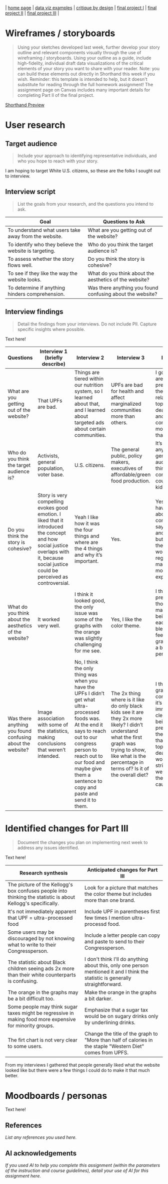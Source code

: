| [home page](https://cmustudent.github.io/tswd-portfolio-templates/) | [data viz examples](dataviz-examples) | [critique by design](critique-by-design) | [final project I](final-project-part-one) | [final project II](final-project-part-two) | [final project III](final-project-part-three) |

# Wireframes / storyboards
> Using your sketches developed last week, further develop your story outline and relevant components visually through the use of wireframing / storyboards. Using your outline as a guide, include high-fidelity, individual draft data visualizations of the critical elements of your story you want to share with your reader. Note: you can build these elements out directly in Shorthand this week if you wish.  Reminder: this template is intended to help, but it doesn't substitute for reading through the full homework assignment!  The assignment page on Canvas includes many important details for completing Part II of the final project. 

[Shorthand Preview](https://preview.shorthand.com/hPCHpoX8hXgyKuto)

# User research 

## Target audience
> Include your approach to identifying representative individuals, and who you hope to reach with your story. 

I am hoping to target White U.S. citizens, so these are the folks I sought out to interview.

## Interview script
> List the goals from your research, and the questions you intend to ask. 

| Goal | Questions to Ask |
|------|------------------|
|  To understand what users take away from the website.    |  What are you getting out of the website?              |
| To identify who they believe the website is targeting.     |  Who do you think the target audience is?               |
| To assess whether the story flows well.     |  Do you think the story is cohesive?                |
| To see if they like the way the website looks.     |  What do you think about the aesthetics of the website?               |
|  To determine if anything hinders comprehension.    |  Was there anything you found confusing about the website?               |


## Interview findings
> Detail the findings from your interviews.  Do not include PII.  Capture specific insights where possible.

Text here!

| Questions               | Interview 1 (briefly describe) | Interview 2 | Interview 3 | Interview 4 |
|-------------------------|--------------------------------|-------------|-------------|-------------|
| What are you getting out of the website? | That UPFs are bad.          | Things are tiered within our nutrition system, so I learned about that, and I learned about targeted ads about certain communities.           |  UPFs are bad for health and affect marginalized communities more than others.           |     I got that UPFs are very prevalent and they were related to the top 3 causes of death in the US and that some communities are more vulnerable than other.        |
| Who do you think the target audience is?                        |  Activists, general population, voter base. |  U.S. citizens.           |   The general public, policy makers, executives of affordable/green food production.          |  It’s hard to say anything but general audience, I don’t think it’s for congresspeople, could be for kids?           |
|Do you think the story is cohesive?|  Story is very compelling evokes good emotion. I liked that it introduced the concept and how social justice overlaps with it, because social justice could be perceived as controversial. | Yeah I like how it was the four things and where are the 4 things and why it’s important.  |   Yes.          |  Yes? But I do have a comment about your conclusion, you say that black and latino kids but it seems that the sugar tax would be regressive and make their food more expensive?           |
| What do you think about the aesthetics of the website?|It worked very well.| I think it looked good, the only issue was some of the graphs with the orange was slightly challenging for me see.   |   Yes, I like the color theme.         |   I think they’re pretty good, I thought they made sense being next to each other and blending, but I feel some of the graphs could be a bit more persuasive.          |
| Was there anything you found confusing about the website?| Image association with some of the statistics, making conclusions that weren’t intended.| No, I think the only thing was when you have the UPFs I didn’t get what ultra-processed foods was. At the end it says to reach out to our congress person to reach out to our food and maybe give them a sentence to copy and paste and send it to them.|   The 2x thing where is it like do only black kids see it are they 2x more likely? I didn’t understand what the first graph was trying to show, like what is the percentage in terms of? Is it of the overall diet?          | 	I think the first graph is a bit confusing like it’s not immediately clear what is being presented. And the one the one that showed the top 4 causes of death I think would be more striking that were way below the top 4 causes.          |




# Identified changes for Part III
> Document the changes you plan on implementing next week to address any issues identified.  

Text here!

| Research synthesis                       | Anticipated changes for Part III                                                |
|------------------------------------------|---------------------------------------------------------------------------------|
| The picture of the Kellogg's box confuses people into thinking the statistic is about Kellogg's specifically. | Look for a picture that matches the color theme but includes more than one brand. |
|   It's not immediately apparent that UPF = ultra-processed food                                       |                               Include UPF in parentheses first few times I mention ultra-processd food.                                                  |
|  Some users may be discouraged by not knowing what to write to their Congressperson.                                       |         Include a letter people can copy and paste to send to their Congressperson.                                                                        |
|    The statistic about Black children seeing ads 2x more than their white counterparts is confusing.                                      |     I don't think I'll do anything about this, only one person mentioned it and I think the statistic is generally straightforward.                                                                            |
| The orange in the graphs may be a bit difficult too.           |      Make the orange in the graphs a bit darker.                                                                           |
|  Some people may think sugar taxes might be regressive in making food more expensive for minority groups.                                       |        Emphasize that a sugar tax would be on sugary drinks only by underlining drinks.                                                                         |
|   The firt chart is not very clear to some users.                                       |       Change the title of the graph to "More than half of calories in the staple "Western Diet" comes from UPFS.                                                                          |



From my interviews I gathered that people generally liked what the website looked like but there were a few things I could do to make it that much better.

# Moodboards / personas

Text here!

## References
_List any references you used here._

## AI acknowledgements
_If you used AI to help you complete this assignment (within the parameters of the instruction and course guidelines), detail your use of AI for this assignment here._

